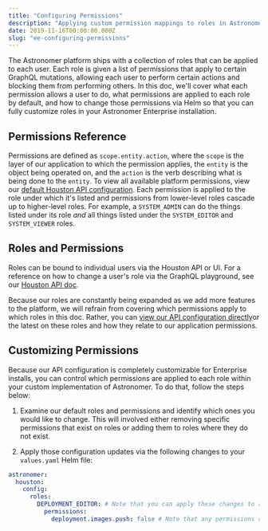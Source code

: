 ```yaml
---
title: "Configuring Permissions"
description: "Applying custom permission mappings to roles in Astronomer Enterprise."
date: 2019-11-16T00:00:00.000Z
slug: "ee-configuring-permissions"
---
```


The Astronomer platform ships with a collection of roles that can be applied to each user. Each role is given a list of permissions that apply to certain GraphQL mutations, allowing each user to perform certain actions and blocking them from performing others. In this doc, we'll cover what each permission allows a user to do, what permissions are applied to each role by default, and how to change those permissions via Helm so that you can fully customize roles in your Astronomer Enterprise installation.


## Permissions Reference

Permissions are defined as `scope.entity.action`, where the `scope` is the layer of our application to which the permission applies, the `entity` is the object being operated on, and the `action` is the verb describing what is being done to the `entity`. To view all available platform permissions, view our [default Houston API configuration](https://github.com/astronomer/houston-api/blob/master/config/default.yaml#L200). Each permission is applied to the role under which it's listed and permissions from lower-level roles cascade up to higher-level roles. For example, a `SYSTEM_ADMIN` can do the things listed under its role _and_ all things listed under the `SYSTEM_EDITOR` and `SYSTEM_VIEWER` roles.

## Roles and Permissions

Roles can be bound to individual users via the Houston API or UI. For a reference on how to change a user's role via the GraphQL playground, see our [Houston API doc](https://astronomer.io/docs/houston-api).

Because our roles are constantly being expanded as we add more features to the platform, we will refrain from covering which permissions apply to which roles in this doc. Rather, you can [view our API configuration directly](https://github.com/astronomer/houston-api/blob/master/config/default.yaml#L200)or the latest on these roles and how they relate to our application permissions.

## Customizing Permissions

Because our API configuration is completely customizable for Enterprise installs, you can control which permissions are applied to each role within your custom implementation of Astronomer. To do that, follow the steps below:

1.  Examine our default roles and permissions and identify which ones you would like to change. This will involved either removing specific permissions that exist on roles or adding them to roles where they do not exist.

2. Apply those configuration updates via the following changes to your `values.yaml` Helm file:

```yaml
astronomer:
  houston:
    config:
      roles:
        DEPLOYMENT_EDITOR: # Note that you can apply these changes to any role
          permissions:
            deployment.images.push: false # Note that any permissions can be added or removed from this role via this syntax
```


             